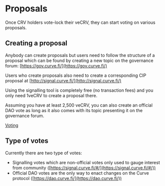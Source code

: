 # Proposals

Once CRV holders vote-lock their veCRV, they can start voting on various proposals.

## Creating a proposal

Anybody can create proposals but users need to follow the structure of a proposal which can be found by creating a new topic on the governance forum: [https://gov.curve.fi/](https://gov.curve.fi/)​

Users who create proposals also need to create a corresponding CIP proposal at [http://signal.curve.fi/](http://signal.curve.fi/)​

Using the signalling tool is completely free (no transaction fees) and you only need 1veCRV to create a proposal there.

Assuming you have at least 2,500 veCRV, you can also create an official DAO vote as long as it also comes with its topic presenting it on the governance forum.

[Voting](/governance/voting)

## Type of votes

Currently there are two type of votes:

*   Signalling votes which are non-official votes only used to gauge interest from community ([https://signal.curve.fi/#/](https://signal.curve.fi/#/))
*   Official DAO votes are the only way to enact changes on the Curve protocol ([https://dao.curve.fi/](https://dao.curve.fi/))
